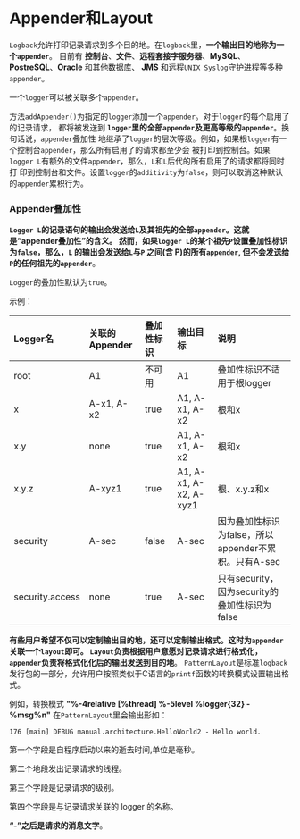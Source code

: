 Appender和Layout
===================================================================
`Logback`允许打印记录请求到多个目的地。在`logback`里，**一个输出目的地称为一个`appender`**。
目前有 **控制台**、**文件**、**远程套接字服务器**、**MySQL**、**PostreSQL**、**Oracle** 和其他数据库、
**JMS** 和远程`UNIX Syslog`守护进程等多种`appender`。

一个`logger`可以被关联多个`appender`。

方法`addAppender()`为指定的`logger`添加一个`appender`。对于`logger`的每个启用了的记录请求，
都将被发送到 **`logger`里的全部`appender`及更高等级的`appender`**。换句话说，`appender`叠加性
地继承了`logger`的层次等级。例如，如果根`logger`有一个控制台`appender`，那么所有启用了的请求都至少会
被打印到控制台。如果`logger L`有额外的文件`appender`，那么，`L`和`L`后代的所有启用了的请求都将同时打
印到控制台和文件。设置`logger`的`additivity`为`false`，则可以取消这种默认的`appender`累积行为。

### Appender叠加性
**`Logger L`的记录语句的输出会发送给`L`及其祖先的全部`appender`。这就是“appender叠加性”的含义。
然而，如果`logger L`的某个祖先`P`设置叠加性标识为`false`，那么，`L` 的输出会发送给`L`与`P` 之间(含 P)的所有`appender`,
但不会发送给`P`的任何祖先的`appender`**。

`Logger`的叠加性默认为`true`。

示例：

| Logger名 | 关联的Appender | 叠加性标识 | 输出目标 | 说明 |
| :------- | :----------- | :---------| :-------| :----|
| root | A1 | 不可用 | A1 | 叠加性标识不适用于根logger |
| x | A-x1, A-x2 | true | A1, A-x1, A-x2 | 根和x |
| x.y | none | true | A1, A-x1, A-x2 | 根和x |
| x.y.z | A-xyz1 | true | A1, A-x1, A-x2, A-xyz1 | 根、x.y.z和x |
| security | A-sec | false | A-sec | 因为叠加性标识为false，所以appender不累积。只有A-sec |
| security.access | none | true | A-sec | 只有security，因为security的叠加性标识为false |

**有些用户希望不仅可以定制输出目的地，还可以定制输出格式。这时为`appender`关联一个`layout`即可。
`Layout`负责根据用户意愿对记录请求进行格式化，`appender`负责将格式化化后的输出发送到目的地**。
`PatternLayout`是标准`logback`发行包的一部分，允许用户按照类似于C语言的`printf`函数的转换模式设置输出格式。

例如，转换模式 **"%-4relative [%thread] %-5level %logger{32} - %msg%n"** 在`PatternLayout`里会输出形如：
```
176 [main] DEBUG manual.architecture.HelloWorld2 - Hello world.
```
第一个字段是自程序启动以来的逝去时间,单位是毫秒。

第二个地段发出记录请求的线程。

第三个字段是记录请求的级别。

第四个字段是与记录请求关联的 logger 的名称。

**“-”之后是请求的消息文字**。

